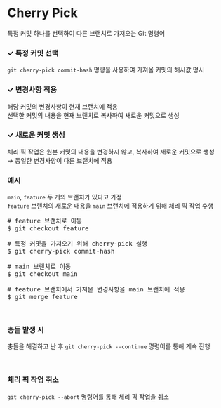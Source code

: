 # Cherry Pick

특정 커밋 하나를 선택하여 다른 브랜치로 가져오는 Git 명령어

### ✓ 특정 커밋 선택

`git cherry-pick commit-hash` 명령을 사용하여 가져올 커밋의 해시값 명시

### ✓ 변경사항 적용

해당 커밋의 변경사항이 현재 브랜치에 적용</br>
선택한 커밋의 내용을 현재 브랜치로 복사하여 새로운 커밋으로 생성

### ✓ 새로운 커밋 생성

체리 픽 작업은 원본 커밋의 내용을 변경하지 않고, 복사하여 새로운 커밋으로 생성</br>
→ 동일한 변경사항이 다른 브랜치에 적용

### 예시

`main`, `feature` 두 개의 브랜치가 있다고 가정</br>
`feature` 브랜치의 새로운 내용을 `main` 브랜치에 적용하기 위해 체리 픽 작업 수행

<pre>
# feature 브랜치로 이동
$ git checkout feature

# 특정 커밋을 가져오기 위해 cherry-pick 실행
$ git cherry-pick commit-hash

# main 브랜치로 이동
$ git checkout main

# feature 브랜치에서 가져온 변경사항을 main 브랜치에 적용
$ git merge feature
</pre>

</br>

### 충돌 발생 시

충돌을 해결하고 난 후 `git cherry-pick --continue` 명령어를 통해 계속 진행

</br>

### 체리 픽 작업 취소

`git cherry-pick --abort` 명령어를 통해 체리 픽 작업을 취소
